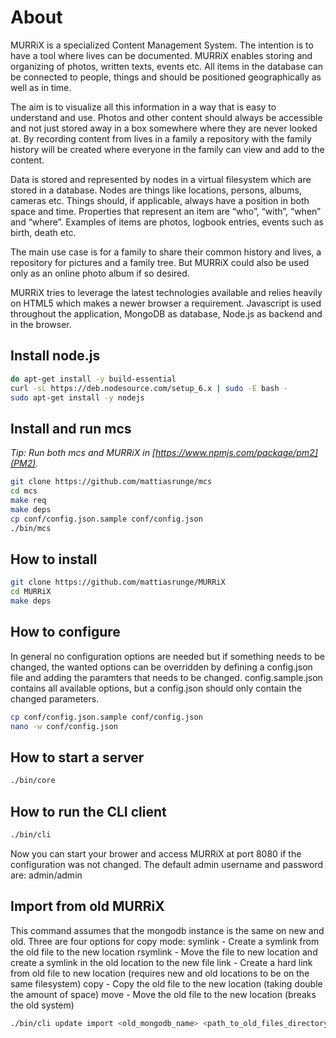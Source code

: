 # About

MURRiX is a specialized Content Management System. The intention is to have a tool where lives can be documented. MURRiX enables storing and organizing of photos, written texts, events etc.
All items in the database can be connected to people, things and should be positioned geographically as well as in time.

The aim is to visualize all this information in a way that is easy to understand and use. Photos and other content should always be accessible and not just stored away in a box somewhere where they are never looked at. By recording content from lives in a family a repository with the family history will be created where everyone in the family can view and add to the content.

Data is stored and represented by nodes in a virtual filesystem which are stored in a database. Nodes are things like locations, persons, albums, cameras etc. Things should, if applicable, always have a position in both space and time. Properties that represent an item are “who”, “with”, “when” and “where”. Examples of items are photos, logbook entries, events such as birth, death etc.

The main use case is for a family to share their common history and lives, a repository for pictures and a family tree. But MURRiX could also be used only as an online photo album if so desired.

MURRiX tries to leverage the latest technologies available and relies heavily on HTML5 which makes a newer browser a requirement. Javascript is used throughout the application, MongoDB as database, Node.js as backend and in the browser.

## Install node.js
```bash
do apt-get install -y build-essential
curl -sL https://deb.nodesource.com/setup_6.x | sudo -E bash -
sudo apt-get install -y nodejs
```

## Install and run mcs
*Tip: Run both mcs and MURRiX in [https://www.npmjs.com/package/pm2](PM2).*
```bash
git clone https://github.com/mattiasrunge/mcs
cd mcs
make req
make deps
cp conf/config.json.sample conf/config.json
./bin/mcs
```

## How to install
```bash
git clone https://github.com/mattiasrunge/MURRiX
cd MURRiX
make deps
```

## How to configure
In general no configuration options are needed but if something needs to be changed, the wanted options can be overridden by defining a config.json file and adding the paramters that needs to be changed. config.sample.json contains all available options, but a config.json should only contain the changed parameters.
```bash
cp conf/config.json.sample conf/config.json
nano -w conf/config.json
```

## How to start a server
```bash
./bin/core
```

## How to run the CLI client
```bash
./bin/cli
```

Now you can start your brower and access MURRiX at port 8080 if the configuration was not changed. The default admin username and password are: admin/admin

## Import from old MURRiX
This command assumes that the mongodb instance is the same on new and old. Three are four options for copy mode:
symlink - Create a symlink from the old file to the new location
rsymlink - Move the file to new location and create a symlink in the old location to the new file
link - Create a hard link from old file to new location (requires new and old locations to be on the same filesystem)
copy - Copy the old file to the new location (taking double the amount of space)
move - Move the old file to the new location (breaks the old system)

```bash
./bin/cli update import <old_mongodb_name> <path_to_old_files_directory> <copymode>
```
